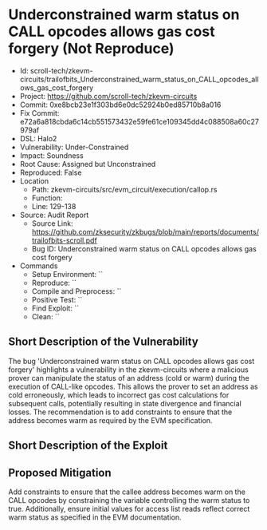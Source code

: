 # Underconstrained warm status on CALL opcodes allows gas cost forgery (Not Reproduce)

* Id: scroll-tech/zkevm-circuits/trailofbits_Underconstrained_warm_status_on_CALL_opcodes_allows_gas_cost_forgery
* Project: https://github.com/scroll-tech/zkevm-circuits
* Commit: 0xe8bcb23e1f303bd6e0dc52924b0ed85710b8a016
* Fix Commit: e72a6a818cbda6c14cb551573432e59fe61ce109345dd4c088508a60c27979af
* DSL: Halo2
* Vulnerability: Under-Constrained
* Impact: Soundness
* Root Cause: Assigned but Unconstrained
* Reproduced: False
* Location
  - Path: zkevm-circuits/src/evm_circuit/execution/callop.rs
  - Function: 
  - Line: 129-138
* Source: Audit Report
  - Source Link: https://github.com/zksecurity/zkbugs/blob/main/reports/documents/trailofbits-scroll.pdf
  - Bug ID: Underconstrained warm status on CALL opcodes allows gas cost forgery
* Commands
  - Setup Environment: ``
  - Reproduce: ``
  - Compile and Preprocess: ``
  - Positive Test: ``
  - Find Exploit: ``
  - Clean: ``

## Short Description of the Vulnerability

The bug 'Underconstrained warm status on CALL opcodes allows gas cost forgery' highlights a vulnerability in the zkevm-circuits where a malicious prover can manipulate the status of an address (cold or warm) during the execution of CALL-like opcodes. This allows the prover to set an address as cold erroneously, which leads to incorrect gas cost calculations for subsequent calls, potentially resulting in state divergence and financial losses. The recommendation is to add constraints to ensure that the address becomes warm as required by the EVM specification.

## Short Description of the Exploit



## Proposed Mitigation

Add constraints to ensure that the callee address becomes warm on the CALL opcodes by constraining the variable controlling the warm status to true. Additionally, ensure initial values for access list reads reflect correct warm status as specified in the EVM documentation.

